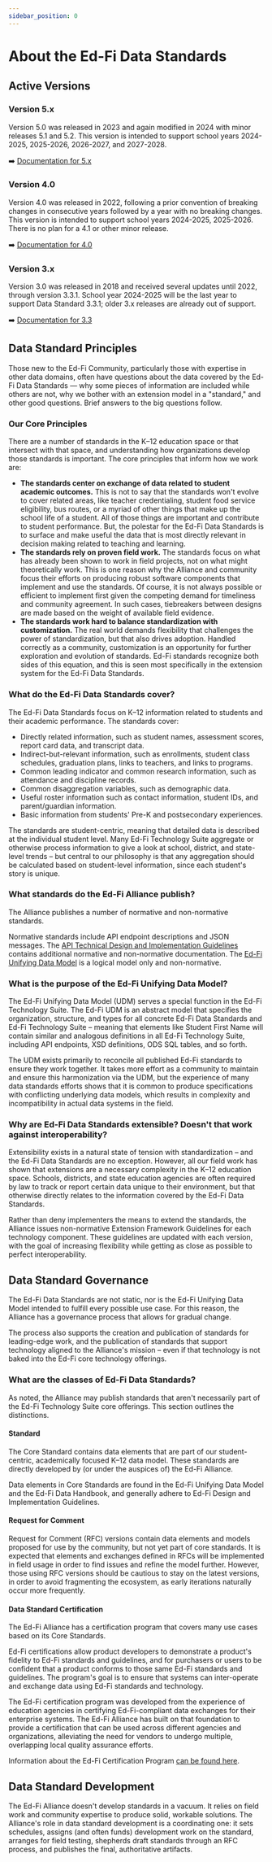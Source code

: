 ```yaml
---
sidebar_position: 0
---
```


# About the Ed-Fi Data Standards

## Active Versions

### Version 5.x

Version 5.0 was released in 2023 and again modified in 2024 with minor releases
5.1 and 5.2. This version is intended to support school years 2024-2025,
2025-2026, 2026-2027, and 2027-2028.

➡️ [Documentation for 5.x](/reference/data-exchange/data-standard/)

### Version 4.0

Version 4.0 was released in 2022, following a prior convention of breaking
changes in consecutive years followed by a year with no breaking changes. This
version is intended to support school years 2024-2025, 2025-2026. There is no
plan for a 4.1 or other minor release.

➡️ [Documentation for 4.0](/reference/data-exchange/data-standard/4/)

### Version 3.x

Version 3.0 was released in 2018 and received several updates until 2022,
through version 3.3.1. School year 2024-2025 will be the last year to support
Data Standard 3.3.1; older 3.x releases are already out of support.

➡️ [Documentation for 3.3](/reference/data-exchange/data-standard/3/)

## Data Standard Principles

Those new to the Ed-Fi Community, particularly those with expertise in other data domains, often have questions about the data covered by the Ed-Fi Data Standards — why some pieces of information are included while others are not, why we bother with an extension model in a "standard," and other good questions. Brief answers to the big questions follow.

### Our Core Principles

There are a number of standards in the K–12 education space or that intersect with that space, and understanding how organizations develop those standards is important. The core principles that inform how we work are:

* **The standards center on exchange of data related to student academic outcomes.** This is not to say that the standards won't evolve to cover related areas, like teacher credentialing, student food service eligibility, bus routes, or a myriad of other things that make up the school life of a student. All of those things are important and contribute to student performance. But, the polestar for the Ed-Fi Data Standards is to surface and make useful the data that is most directly relevant in decision making related to teaching and learning.
* **The standards rely on proven field work.** The standards focus on what has already been shown to work in field projects, not on what might theoretically work. This is one reason why the Alliance and community focus their efforts on producing robust software components that implement and use the standards. Of course, it is not always possible or efficient to implement first given the competing demand for timeliness and community agreement. In such cases, tiebreakers between designs are made based on the weight of available field evidence.
* **The standards work hard to balance standardization with customization.** The real world demands flexibility that challenges the power of standardization, but that also drives adoption. Handled correctly as a community, customization is an opportunity for further exploration and evolution of standards. Ed-Fi standards recognize both sides of this equation, and this is seen most specifically in the extension system for the Ed-Fi Data Standards.

### What do the Ed-Fi Data Standards cover?

The Ed-Fi Data Standards focus on K–12 information related to students and their academic performance. The standards cover:

* Directly related information, such as student names, assessment scores, report card data, and transcript data.
* Indirect-but-relevant information, such as enrollments, student class schedules, graduation plans, links to teachers, and links to programs.
* Common leading indicator and common research information, such as attendance and discipline records.
* Common disaggregation variables, such as demographic data.
* Useful roster information such as contact information, student IDs, and parent/guardian information.
* Basic information from students' Pre-K and postsecondary experiences.

The standards are student-centric, meaning that detailed data is described at the individual student level. Many Ed-Fi Technology Suite aggregate or otherwise process information to give a look at school, district, and state-level trends – but central to our philosophy is that any aggregation should be calculated based on student-level information, since each student's story is unique.

### What standards do the Ed-Fi Alliance publish?

The Alliance publishes a number of normative and non-normative standards.

Normative standards include API endpoint descriptions and JSON messages. The [API Technical Design and Implementation Guidelines](./api-guidelines/readme.md) contains additional normative and non-normative documentation. The [Ed-Fi Unifying Data Model](./udm/readme.md) is a logical model only and non-normative.

### What is the purpose of the Ed-Fi Unifying Data Model?

The Ed-Fi Unifying Data Model (UDM) serves a special function in the Ed-Fi Technology Suite. The Ed-Fi UDM is an abstract model that specifies the organization, structure, and types for all concrete Ed-Fi Data Standards and Ed-Fi Technology Suite – meaning that elements like Student First Name will contain similar and analogous definitions in all Ed-Fi Technology Suite, including API endpoints, XSD definitions, ODS SQL tables, and so forth.

The UDM exists primarily to reconcile all published Ed-Fi standards to ensure they work together. It takes more effort as a community to maintain and ensure this harmonization via the UDM, but the experience of many data standards efforts shows that it is common to produce specifications with conflicting underlying data models, which results in complexity and incompatibility in actual data systems in the field.

### Why are Ed-Fi Data Standards extensible? Doesn't that work against interoperability?

Extensibility exists in a natural state of tension with standardization – and the Ed-Fi Data Standards are no exception. However, all our field work has shown that extensions are a necessary complexity in the K–12 education space. Schools, districts, and state education agencies are often required by law to track or report certain data unique to their environment, but that otherwise directly relates to the information covered by the Ed-Fi Data Standards.

Rather than deny implementers the means to extend the standards, the Alliance issues non-normative Extension Framework Guidelines for each technology component. These guidelines are updated with each version, with the goal of increasing flexibility while getting as close as possible to perfect interoperability.

## Data Standard Governance

The Ed-Fi Data Standards are not static, nor is the Ed-Fi Unifying Data Model intended to fulfill every possible use case. For this reason, the Alliance has a governance process that allows for gradual change.

The process also supports the creation and publication of standards for leading-edge work, and the publication of standards that support technology aligned to the Alliance's mission – even if that technology is not baked into the Ed-Fi core technology offerings.

### What are the classes of Ed-Fi Data Standards?

As noted, the Alliance may publish standards that aren't necessarily part of the Ed-Fi Technology Suite core offerings. This section outlines the distinctions.

#### Standard

The Core Standard contains data elements that are part of our student-centric, academically focused K–12 data model. These standards are directly developed by (or under the auspices of) the Ed-Fi Alliance.

Data elements in Core Standards are found in the Ed-Fi Unifying Data Model and the Ed-Fi Data Handbook, and generally adhere to Ed-Fi Design and Implementation Guidelines.

#### Request for Comment

Request for Comment (RFC) versions contain data elements and models proposed for use by the community, but not yet part of core standards. It is expected that elements and exchanges defined in RFCs will be implemented in field usage in order to find issues and refine the model further. However, those using RFC versions should be cautious to stay on the latest versions, in order to avoid fragmenting the ecosystem, as early iterations naturally occur more frequently.

#### Data Standard Certification

The Ed-Fi Alliance has a certification program that covers many use cases based on its Core Standards.

Ed-Fi certifications allow product developers to demonstrate a product's fidelity to Ed-Fi standards and guidelines, and for purchasers or users to be confident that a product conforms to those same Ed-Fi standards and guidelines. The program's goal is to ensure that systems can inter-operate and exchange data using Ed-Fi standards and technology.

The Ed-Fi certification program was developed from the experience of education agencies in certifying Ed-Fi-compliant data exchanges for their enterprise systems. The Ed-Fi Alliance has built on that foundation to provide a certification that can be used across different agencies and organizations, alleviating the need for vendors to undergo multiple, overlapping local quality assurance efforts.

Information about the Ed-Fi Certification Program [can be found here](/partners/certification).

## Data Standard Development

The Ed-Fi Alliance doesn't develop standards in a vacuum. It relies on field work and community expertise to produce solid, workable solutions. The Alliance's role in data standard development is a coordinating one: it sets schedules, assigns (and often funds) development work on the standard, arranges for field testing, shepherds draft standards through an RFC process, and publishes the final, authoritative artifacts.
